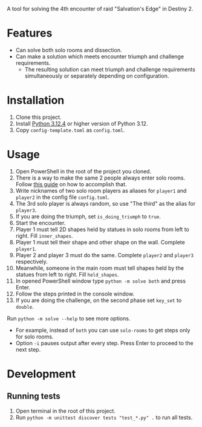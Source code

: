 A tool for solving the 4th encounter of raid "Salvation's Edge" in Destiny 2.

# Features

- Can solve both solo rooms and dissection.
- Can make a solution which meets encounter triumph and challenge requirements.
  - The resulting solution can meet triumph and challenge requirements
    simultaneously or separately depending on configuration.

# Installation

1. Clone this project.
2. Install [Python 3.12.4](https://www.python.org/downloads/release/python-3124/)
   or higher version of Python 3.12.
3. Copy `config-template.toml` as `config.toml`.

# Usage

1. Open PowerShell in the root of the project you cloned.
2. There is a way to make the same 2 people always enter solo rooms.
   Follow [this guide](https://www.reddit.com/r/raidsecrets/comments/1duz6qp/manipulating_who_goes_top_and_bottom_in_the/)
   on how to accomplish that.
3. Write nicknames of two solo room players as aliases
   for `player1` and `player2` in the config file `config.toml`.
4. The 3rd solo player is always random, so use "The third" as the alias for `player3`.
5. If you are doing the triumph, set `is_doing_triumph` to `true`.
6. Start the encounter.
7. Player 1 must tell 2D shapes held by statues in solo rooms from left to right.
   Fill `inner_shapes`.
8. Player 1 must tell their shape and other shape on the wall. Complete `player1`.
9. Player 2 and player 3 must do the same. Complete `player2` and `player3` respectively.
10. Meanwhile, someone in the main room must tell shapes held by the statues from left to right.
    Fill `held_shapes`.
11. In opened PowerShell window type `python -m solve both` and press Enter.
12. Follow the steps printed in the console window.
13. If you are doing the challenge, on the second phase set `key_set` to `double`.

Run `python -m solve --help` to see more options.

- For example, instead of `both` you can use `solo-rooms` to get steps only for solo rooms.
- Option `-i` pauses output after every step. Press Enter to proceed to the next step.

# Development

## Running tests

1. Open terminal in the root of this project.
2. Run `python -m unittest discover tests "test_*.py" .` to run all tests.

